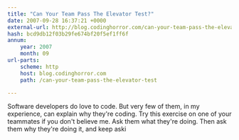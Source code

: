 ```yaml
---
title: "Can Your Team Pass The Elevator Test?"
date: 2007-09-28 16:37:21 +0000
external-url: http://blog.codinghorror.com/can-your-team-pass-the-elevator-test
hash: bcd9db12f03b29fe674bf20f5ef1ff6f
annum:
    year: 2007
    month: 09
url-parts:
    scheme: http
    host: blog.codinghorror.com
    path: /can-your-team-pass-the-elevator-test

---
```


Software developers do love to code. But very few of them, in my experience, can explain why they're coding. Try this exercise on one of your teammates if you don't believe me. Ask them what they're doing. Then ask them why they're doing it, and keep aski
